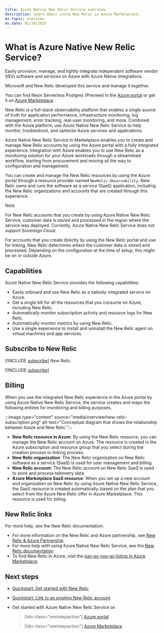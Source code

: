 ```yaml
---
title: Azure Native New Relic Service overview
description: Learn about using New Relic in Azure Marketplace.
ms.topic: overview
ms.date: 01/10/2025
---
```


# What is Azure Native New Relic Service?

Easily provision, manage, and tightly integrate independent software vendor (ISV) software and services on Azure with Azure Native integrations.

Microsoft and New Relic developed this service and manage it together.

You can find Neon Serverless Postgres (Preview) in the [Azure portal](https://portal.azure.com/#view/HubsExtension/BrowseResource/resourceType/NewRelic.Observability%2Fmonitors) or get it on [Azure Marketplace](https://azuremarketplace.microsoft.com/marketplace/apps/newrelicinc1635200720692.newrelic_liftr_payg?tab=Overview).

<!--new-relic-what-is-->

New Relic is a full-stack observability platform that enables a single source of truth for application performance, infrastructure monitoring, log management, error tracking, real-user monitoring, and more. Combined with the Azure platform, use Azure Native New Relic Service to help monitor, troubleshoot, and optimize Azure services and applications.

Azure Native New Relic Service in Marketplace enables you to create and manage New Relic accounts by using the Azure portal with a fully integrated experience. Integration with Azure enables you to use New Relic as a monitoring solution for your Azure workloads through a streamlined workflow, starting from procurement and moving all the way to configuration and management.

You can create and manage the New Relic resources by using the Azure portal through a resource provider named `NewRelic.Observability`. New Relic owns and runs the software as a service (SaaS) application, including the New Relic organizations and accounts that are created through this experience.

> [!NOTE]
> For New Relic accounts that you create by using Azure Native New Relic Service, customer data is stored and processed in the region where the service was deployed. Currently, Azure Native New Relic Service does not support Sovereign Cloud.
>
> For accounts that you create directly by using the New Relic portal and use for linking, New Relic determines where the customer data is stored and processed. Depending on the configuration at the time of setup, this might be on or outside Azure.

## Capabilities

<!--new-relic-capabilities-->

Azure Native New Relic Service provides the following capabilities:

- Easily onboard and use New Relic as a natively integrated service on Azure.
- Get a single bill for all the resources that you consume on Azure, including New Relic.
- Automatically monitor subscription activity and resource logs for New Relic.
- Automatically monitor metrics by using New Relic.
- Use a single experience to install and uninstall the New Relic agent on virtual machines and app services.

## Subscribe to New Relic

[!INCLUDE [subscribe](../includes/subscribe.md)] *New Relic*.

[!INCLUDE [subscribe](../includes/subscribe-from-azure-portal.md)]

## Billing

<!--new-relic-billing-->

When you use the integrated New Relic experience in the Azure portal by using Azure Native New Relic Service, the service creates and maps the following entities for monitoring and billing purposes.

:::image type="content" source="media/overview/new-relic-subscription.png" alt-text="Conceptual diagram that shows the relationship between Azure and New Relic.":::

- **New Relic resource in Azure**: By using the New Relic resource, you can manage the New Relic account on Azure. The resource is created in the Azure subscription and resource group that you select during the creation process or linking process.
- **New Relic organization**: The New Relic organization on New Relic software as a service (SaaS) is used for user management and billing.
- **New Relic account**: The New Relic account on New Relic SaaS is used to store and process telemetry data.
- **Azure Marketplace SaaS resource**: When you set up a new account and organization on New Relic by using Azure Native New Relic Service, the SaaS resource is created automatically, based on the plan that you select from the Azure New Relic offer in Azure Marketplace. This resource is used for billing.

## New Relic links

<!--new-relic-links-->

For more help, see the New Relic documentation.

- For more information on the New Relic and Azure partnership, see [New Relic & Azure Partnership](https://newrelic.com/press-release/2022051803).
- For more help with using Azure Native New Relic Service, see the [New Relic documentation](https://docs.newrelic.com/docs/infrastructure/microsoft-azure-integrations/get-started/azure-native).
- To find New Relic in Azure, visit the [pay-as-you-go listing in Azure Marketplace](https://aka.ms/azurenativenewrelic).

## Next steps

- [Quickstart: Get started with New Relic](new-relic-create.md)
- [Quickstart: Link to an existing New Relic account](link-to-existing.md)
- Get started with Azure Native New Relic Service on

    > [!div class="nextstepaction"]
    > [Azure portal](https://portal.azure.com/#view/HubsExtension/BrowseResource/resourceType/NewRelic.Observability%2Fmonitors)

    > [!div class="nextstepaction"]
    > [Azure Marketplace](https://azuremarketplace.microsoft.com/marketplace/apps/newrelicinc1635200720692.newrelic_liftr_payg?tab=Overview)